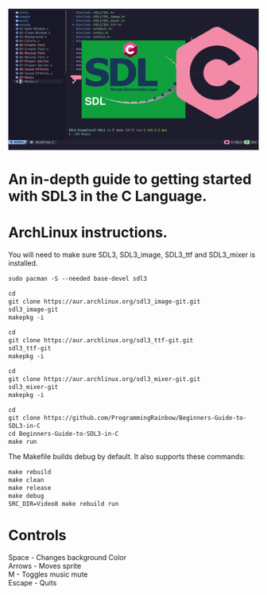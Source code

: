 ![Screenshot](screenshot.png)

# An in-depth guide to getting started with SDL3 in the C Language.

# ArchLinux instructions.
You will need to make sure SDL3, SDL3_image, SDL3_ttf and SDL3_mixer is installed.
```
sudo pacman -S --needed base-devel sdl3
```
```
cd
git clone https://aur.archlinux.org/sdl3_image-git.git
sdl3_image-git
makepkg -i
```
```
cd
git clone https://aur.archlinux.org/sdl3_ttf-git.git
sdl3_ttf-git
makepkg -i
```
```
cd
git clone https://aur.archlinux.org/sdl3_mixer-git.git
sdl3_mixer-git
makepkg -i
```
```
cd
git clone https://github.com/ProgrammingRainbow/Beginners-Guide-to-SDL3-in-C
cd Beginners-Guide-to-SDL3-in-C
make run
```
The Makefile builds debug by default. It also supports these commands:
```
make rebuild
make clean
make release
make debug
SRC_DIR=Video8 make rebuild run
```
# Controls
Space - Changes background Color\
Arrows - Moves sprite\
M - Toggles music mute\
Escape - Quits
